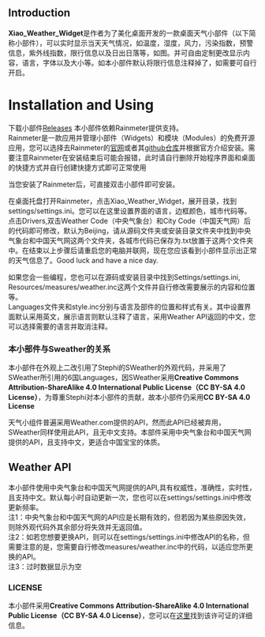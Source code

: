 ## Introduction
**Xiao_Weather_Widget**是作者为了美化桌面开发的一款桌面天气小部件（以下简称小部件），可以实时显示当天天气情况，如温度，湿度，风力，污染指数，预警信息，紫外线指数，限行信息以及日出日落等，如图。并可自由定制更改显示内容，语言，字体以及大小等。如本小部件默认将限行信息注释掉了，如需要可自行开启。

#  Installation and Using
下载小部件[Releases](https://github.com/xiaochenthu/Xiao_Weather_Widget/releases)
本小部件依赖Rainmeter提供支持。  
Rainmeter是一款应用并管理小部件（Widgets）和模块（Modules）的免费开源应用，您可以选择去Rainmeter的[官网](https://rainmeter.net)或者其[github仓库](https://github.com/rainmeter/)并根据官方介绍安装。需要注意Rainmeter在安装结束后可能会报错，此时请自行删除开始程序界面和桌面的快捷方式并自行创建快捷方式即可正常使用

当您安装了Rainmeter后，可直接双击小部件即可安装。

在桌面托盘打开Rainmeter，点击Xiao_Weather_Widget，展开目录，找到settings/settings.ini。您可以在这里设置界面的语言，边框颜色，城市代码等。
点击Drivers,双击Weather Code（中央气象台）和City Code（中国天气网）后的代码即可修改，默认为Beijing，请从源码文件夹或安装目录文件夹中找到中央气象台和中国天气网这两个文件夹，各城市代码已保存为.txt放置于这两个文件夹中。在结束以上步骤后请重启您的电脑并联网，现在您应该看到小部件显示出正常的天气信息了。Good luck and have a nice day.

如果您会一些编程，您也可以在源码或安装目录中找到Settings/settings.ini, Resources/measures/weather.inc这两个文件并自行修改需要展示的内容和位置等。  
Languages文件夹和style.inc分别与语言及部件的位置和样式有关。其中设置界面默认采用英文，展示语言则默认注释了语言，采用Weather API返回的中文，您可以选择需要的语言并取消注释。

### 本小部件与Sweather的关系

本小部件在外观上二改引用了Stephi的SWeather的外观代码，并采用了SWeather所引用的6国Languages，因SWeather采用**Creative Commons Attribution-ShareAlike 4.0 International Public License（CC BY-SA 4.0 License）**，为尊重Stephi对本小部件的贡献，故本小部件仍采用**CC BY-SA 4.0 License**

天气小组件普遍采用Weather.com提供的API，然而此API已经被弃用，SWeather同样使用此API，且无中文支持。本部件采用中央气象台和中国天气网提供的API，且支持中文，更适合中国宝宝的体质。

## Weather API
本小部件使用中央气象台和中国天气网提供的API,具有权威性，准确性，实时性，且支持中文。默认每小时自动更新一次，您也可以在settings/settings.ini中修改更新频率。  
注1：中央气象台和中国天气网的API应是长期有效的，但若因为某些原因失效，则除外观代码外其余部分将失效并无返回值。  
注2：如若您想要更换API，则可以在settings/settings.ini中修改API的名称，但需要注意的是，您需要自行修改measures/weather.inc中的代码，以适应您所更换的API。  
注3：过时数据显示为空

### LICENSE
本小部件采用**Creative Commons Attribution-ShareAlike 4.0 International Public License（CC BY-SA 4.0 License）**，您可以在[这里](https://creativecommons.org/licenses/by-sa/4.0/)找到该许可证的详细信息。